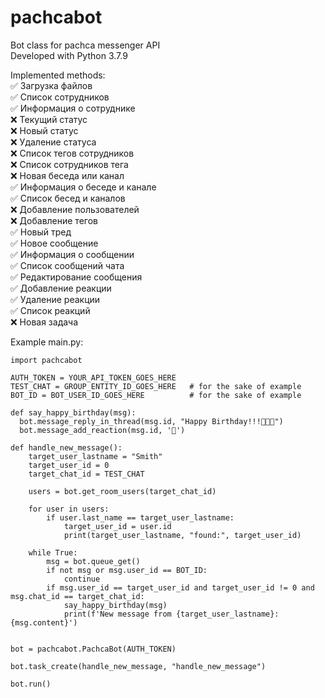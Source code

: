 # pachcabot
Bot class for pachca messenger API\
Developed with Python 3.7.9

Implemented methods:\
✅ Загрузка файлов\
✅ Список сотрудников\
✅ Информация о сотруднике\
❌ Текущий статус\
❌ Новый статус\
❌ Удаление статуса\
❌ Список тегов сотрудников\
❌ Список сотрудников тега\
❌ Новая беседа или канал\
✅ Информация о беседе и канале\
✅ Список бесед и каналов\
❌ Добавление пользователей\
❌ Добавление тегов\
✅ Новый тред\
✅ Новое сообщение\
✅ Информация о сообщении\
✅ Список сообщений чата\
✅ Редактирование сообщения\
✅ Добавление реакции\
✅ Удаление реакции\
✅ Список реакций\
❌ Новая задача

Example main.py:
```
import pachcabot

AUTH_TOKEN = YOUR_API_TOKEN_GOES_HERE
TEST_CHAT = GROUP_ENTITY_ID_GOES_HERE   # for the sake of example
BOT_ID = BOT_USER_ID_GOES_HERE          # for the sake of example

def say_happy_birthday(msg):
  bot.message_reply_in_thread(msg.id, "Happy Birthday!!!🎂🎂🎂")
  bot.message_add_reaction(msg.id, '🎂')

def handle_new_message():
    target_user_lastname = "Smith"
    target_user_id = 0
    target_chat_id = TEST_CHAT

    users = bot.get_room_users(target_chat_id)

    for user in users:
        if user.last_name == target_user_lastname:
            target_user_id = user.id
            print(target_user_lastname, "found:", target_user_id)

    while True:
        msg = bot.queue_get()
        if not msg or msg.user_id == BOT_ID:
            continue
        if msg.user_id == target_user_id and target_user_id != 0 and msg.chat_id == target_chat_id:
            say_happy_birthday(msg)
            print(f'New message from {target_user_lastname}: {msg.content}')
            

bot = pachcabot.PachcaBot(AUTH_TOKEN)

bot.task_create(handle_new_message, "handle_new_message")

bot.run()
```

